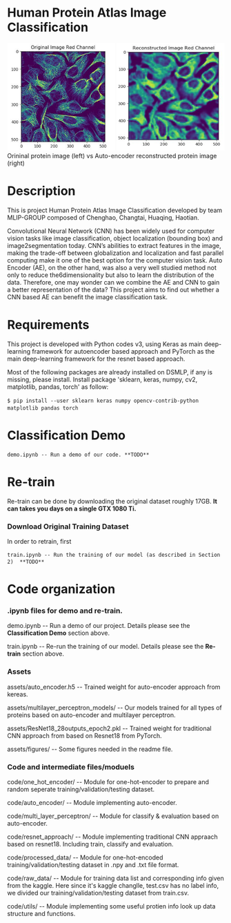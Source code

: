 Human Protein Atlas Image Classification
===========
<img src="assets/figures/readme_header_left.png" alt="original" height="250px" width="250px"> <img src="assets/figures/readme_header_right.png" alt="reconstructed" height="250px" width="250px">
Orininal protein image (left) vs Auto-encoder reconstructed protein image (right) 

Description 
===========
This is project Human Protein Atlas Image Classification developed by team MLIP-GROUP composed of Chenghao, Changtai, Huaqing, Haotian.

Convolutional Neural Network (CNN) has been widely used for computer vision tasks like image classification, object localization (bounding box) and image2segmentation today.  CNN’s abilities to extract features in the image,  making the trade-off between globalization and localization and fast parallel computing make it one of the best option for the computer vision task. Auto Encoder (AE), on the other hand, was also a very well studied method not only to reduce the6dimensionality but also to learn the distribution of the data. Therefore, one may wonder can we combine the AE and CNN to gain a better representation of the data? This project aims to find out whether a CNN based AE can benefit the image classification task.

Requirements 
============
This project is developed with Python codes v3, using Keras as main deep-learning framework for autoencoder based approach and PyTorch as the main deep-learning framework for the resnet based approach. 

Most of the following packages are already installed on DSMLP, if any is missing, please install. 
Install package 'sklearn, keras, numpy, cv2, matplotlib, pandas, torch' as follow: 

`$ pip install --user sklearn keras numpy opencv-contrib-python matplotlib pandas torch`


Classification Demo  
=================
```
demo.ipynb -- Run a demo of our code. **TODO**
```

Re-train
=================
Re-train can be done by downloading the original dataset roughly 17GB. **It can takes you days on a single GTX 1080 Ti.**

### Download Original Training Dataset
In order to retrain, first 

```
train.ipynb -- Run the training of our model (as described in Section 2)  **TODO**
```


Code organization 
=================

### .ipynb files for demo and re-train.
demo.ipynb -- Run a demo of our project. Details please see the **Classification Demo** section above.

train.ipynb -- Re-run the training of our model. Details please see the **Re-train** section above.

### Assets 
assets/auto_encoder.h5 -- Trained weight for auto-encoder approach from kereas.

assets/multilayer_perceptron_models/ -- Our models trained for all types of proteins based on auto-encoder and multilayer perceptron. 

assets/ResNet18_28outputs_epoch2.pkl -- Trained weight for traditional CNN approach from based on Resnet18 from PyTorch.

assets/figures/ -- Some figures needed in the readme file.

### Code and intermediate files/moduels
code/one_hot_encoder/ -- Module for one-hot-encoder to prepare and random seperate training/validation/testing dataset.

code/auto_encoder/ -- Module implementing auto-encoder. 

code/multi_layer_perceptron/ -- Module for classify & evaluation based on auto-encoder. 

code/resnet_approach/ -- Module implementing traditional CNN appraach based on resnet18. Including train, classify and evaluation.

code/processed_data/ -- Module for one-hot-encoded training/validation/testing dataset in .npy and .txt file format.

code/raw_data/ -- Module for training data list and corresponding info given from the kaggle. Here since it's kaggle changlle, test.csv has no label info, we divided our training/validation/testing dataset from train.csv.

code/utils/ -- Module implementing some useful protien info look up data structure and functions. 





